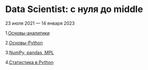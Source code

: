 # Data Scientist: с нуля до middle
23 июля 2021 — 14 января 2023

1.[Основы-аналитики](https://github.com/vn322/-_DS_course/tree/%D0%9E%D1%81%D0%BD%D0%BE%D0%B2%D1%8B-%D0%B0%D0%BD%D0%B0%D0%BB%D0%B8%D1%82%D0%B8%D0%BA%D0%B8)

2.[Основы-Python](https://github.com/vn322/-_DS_course/tree/%D0%9E%D1%81%D0%BD%D0%BE%D0%B2%D1%8B-Python)

3.[NumPy, pandas, MPL](https://github.com/vn322/-_DS_course/tree/NumPy%2C-pandas%2C-MPL)

4.[Статистика в Python](https://github.com/vn322/-_DS_course/tree/main/%D0%A1%D1%82%D0%B0%D1%82%D0%B8%D1%81%D1%82%D0%B8%D0%BA%D0%B0%20%D0%B2%20Python)
